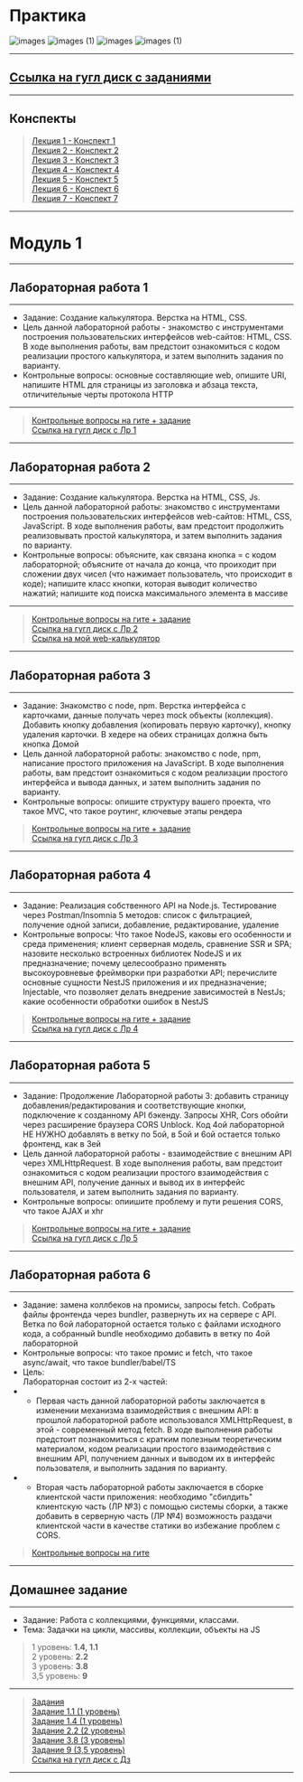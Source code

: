 # Практика

![images](https://github.com/user-attachments/assets/db54944e-a8c3-4c42-9ca8-ff7b5cd8b61d)
![images (1)](https://github.com/user-attachments/assets/f9f83bd2-03e8-40a3-a26b-a088ebf1bfbd)
![images](https://github.com/user-attachments/assets/155676ea-f740-40be-bae0-d86d6b04a6f8)
![images (1)](https://github.com/user-attachments/assets/d7a63a1a-95f8-4aee-80a2-6094b2284626)

***
## [Ссылка на гугл диск с заданиями](https://drive.google.com/drive/folders/1fj5Gsqq2CjhLDjeSMvw-VAjeml4il38Q)
***
## Конспекты
> [Лекция 1 - Конспект 1](https://github.com/Lisichka-Ju/practica/tree/main/Conspects/1)  
> [Лекция 2 - Конспект 2](https://github.com/Lisichka-Ju/practica/tree/main/Conspects/2)  
> [Лекция 3 - Конспект 3](https://github.com/Lisichka-Ju/practica/tree/main/Conspects/3)  
> [Лекция 4 - Конспект 4](https://github.com/Lisichka-Ju/practica/tree/main/Conspects/4)  
> [Лекция 5 - Конспект 5](https://github.com/Lisichka-Ju/practica/tree/main/Conspects/5)  
> [Лекция 6 - Конспект 6](https://github.com/Lisichka-Ju/practica/tree/main/Conspects/6)  
> [Лекция 7 - Конспект 7](https://github.com/Lisichka-Ju/practica/tree/main/Conspects/7)  
***
# Модуль 1
***
## Лабораторная работа 1
***
- Задание: Создание калькулятора. Верстка на HTML, CSS.  
- Цель данной лабораторной работы - знакомство с инструментами построения пользовательских интерфейсов web-сайтов: HTML, CSS. В ходе выполнения работы, вам предстоит ознакомиться с кодом реализации простого калькулятора, и затем выполнить задания по варианту.  
- Контрольные вопросы: основные составляющие web, опишите URI, напишите HTML для страницы из заголовка и абзаца текста, отличительные черты протокола HTTP  
***
> [Контрольные вопросы на гите + задание](https://github.com/Lisichka-Ju/practica/tree/main/laba_1)  
> [Ссылка на гугл диск с Лр 1](https://docs.google.com/document/d/1DlGRG0Inf5STZ9WcFQKX9zGPzgDnauub/edit)   
***
## Лабораторная работа 2
***
- Задание: Создание калькулятора. Верстка на HTML, CSS, Js.  
- Цель данной лабораторной работы: знакомство с инструментами построения пользовательских интерфейсов web-сайтов: HTML, CSS, JavaScript. В ходе выполнения работы, вам предстоит продолжить реализовывать простой калькулятора, и затем выполнить задания по варианту.  
- Контрольные вопросы: объясните, как связана кнопка = с кодом лабораторной; объясните от начала до конца, что проиходит при сложении двух чисел (что нажимает пользователь, что происходит в коде); напишите класс кнопки, которая выводит количество нажатий; напишите код поиска максимального элемента в массиве  
***
> [Контрольные вопросы на гите + задание](https://github.com/Lisichka-Ju/practica/blob/main/laba_2/README.md)  
> [Ссылка на гугл диск с Лр 2](https://docs.google.com/document/d/1O_aWV6rSYEi16wdbfGLY6GvMcDrq5dmq/edit)  
> [Ссылка на мой web-калькулятор](https://lisichka-ju.github.io/Calc/index.html)
***
## Лабораторная работа 3
***
-	Задание: Знакомство с node, npm. Верстка интерфейса с карточками, данные получать через mock объекты (коллекция). Добавить кнопку добавления (копировать первую карточку), кнопку удаления карточки. В хедере на обеих страницах должна быть кнопка Домой  
-	Цель данной лабораторной работы: знакомство с node, npm, написание простого приложения на JavaScript. В ходе выполнения работы, вам предстоит ознакомиться с кодом реализации простого интерфейса и вывода данных, и затем выполнить задания по варианту.  
-	Контрольные вопросы: опишите структуру вашего проекта, что такое MVC, что такое роутинг, ключевые этапы рендера  
> [Контрольные вопросы на гите + задание](https://github.com/Lisichka-Ju/practica/tree/main/laba_3)  
> [Ссылка на гугл диск с Лр 3](https://docs.google.com/document/d/1jMvUkAr2BVUFeS4oqygDHm9Aj3_Oo9XK/edit)   
***
## Лабораторная работа 4
***
- Задание: Реализация собственного API на Node.js. Тестирование через Postman/Insomnia 5 методов: список с фильтрацией, получение одной записи, добавление, редактирование, удаление  
- Контрольные вопросы: Что такое NodeJS, каковы его особенности и среда применения; клиент серверная модель, сравнение SSR и SPA; назовите несколько встроенных библиотек NodeJS и их предназначение; почему целесообразно применять высокоуровневые фреймворки при разработки API; перечислите основные сущности NestJS приложения и их предназначение; Injectable, что позволяет делать внедрение зависимостей в NestJs; какие особенности обработки ошибок в NestJS  
> [Контрольные вопросы на гите + задание](https://github.com/Lisichka-Ju/practica/tree/main/laba_4)  
> [Ссылка на гугл диск с Лр 4](https://docs.google.com/document/d/124Jtxu9RaUDHlVb5MnNQdvoo0zgEyjne/edit)  
***
## Лабораторная работа 5
***
- Задание: Продолжение Лабораторной работы 3: добавить страницу добавления/редактирования и соответствующие кнопки, подключение к созданному API бэкенду. Запросы XHR, Cors обойти через расширение браузера CORS Unblock. Код 4ой лабораторной НЕ НУЖНО добавлять в ветку по 5ой, в 5ой и 6ой остается только фронтенд, как в 3ей  
- Цель данной лабораторной работы - взаимодействие с внешним API через XMLHttpRequest. В ходе выполнения работы, вам предстоит ознакомиться с кодом реализации простого взаимодействия с внешним API, получение данных и вывод их в интерфейс пользователя, и затем выполнить задания по варианту.  
- Контрольные вопросы: опиишите проблему и пути решения CORS, что такое AJAX и xhr
> [Контрольные вопросы на гите  + задание](https://github.com/Lisichka-Ju/practica/tree/main/laba_5)  
> [Ссылка на гугл диск с Лр 5]()  
***
## Лабораторная работа 6
***
- Задание: замена коллбеков на промисы, запросы fetch. Собрать файлы фронтенда через bundler, развернуть их на сервере c API. Ветка по 6ой лабораторной остается только с файлами исходного кода, а собранный bundle необходимо добавить в ветку по 4ой лабораторной  
- Контрольные вопросы: что такое промис и fetch, что такое async/await, что такое bundler/babel/TS  
- Цель:  
Лабораторная состоит из 2-х частей:
- - Первая часть данной лабораторной работы заключается в изменении механизма взаимодействия с внешним API: в прошлой лабораторной работе использовался XMLHttpRequest, в этой - современный метод fetch. В ходе выполнения работы предстоит познакомиться с кратким полезным теоретическим материалом, кодом реализации простого взаимодействия с внешним API, получением данных и выводом их в интерфейс пользователя, и выполнить задания по варианту.  
- - Вторая часть лабораторной работы заключается в сборке клиентской части приложения: необходимо "сбилдить" клиентскую часть (ЛР №3) с помощью системы сборки, а также добавить в серверную часть (ЛР №4) возможность раздачи клиентской части в качестве статики во избежание проблем с CORS.  
>[Контрольные вопросы на гите](https://github.com/Lisichka-Ju/practica/tree/main/laba_6)  
***
## Домашнее задание
***
- Задание: Работа с коллекциями, функциями, классами.  
- Тема: Задачки на цикли, массивы, коллекции, объекты на JS  
> 1 уровень: ****1.4, 1.1****  
> 2 уровень: ****2.2****  
> 3 уровень: ****3.8****  
> 3,5 уровень: ****9****  
***
> [Задания](https://github.com/Lisichka-Ju/practica/tree/main/Dz1)  
> [Задание 1.1 (1 уровень)](https://github.com/Lisichka-Ju/practica/blob/main/Dz1/1-1.js)  
> [Задание 1.4 (1 уровень)](https://github.com/Lisichka-Ju/practica/blob/main/Dz1/1-4.js)  
> [Задание 2.2 (2 уровень)](https://github.com/Lisichka-Ju/practica/blob/main/Dz1/2-2.js)  
> [Задание 3.8 (3 уровень)](https://github.com/Lisichka-Ju/practica/tree/main/Dz1/3-8)  
> [Задание 9 (3,5 уровень)](https://github.com/Lisichka-Ju/practica/tree/main/Dz1/9)  
> [Ссылка на гугл диск с Дз](https://docs.google.com/document/d/1I7E7fuZebgCXgpJpCx-oBSjJybIICdb8/edit)  
***
